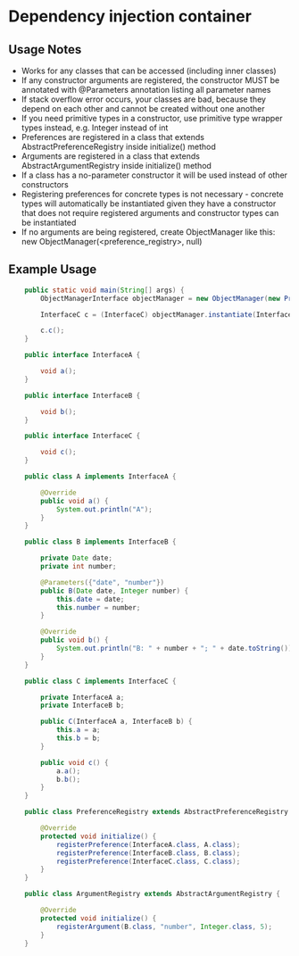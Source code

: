 # Dependency injection container
## Usage Notes
* Works for any classes that can be accessed (including inner classes)
* If any constructor arguments are registered, the constructor MUST be annotated with @Parameters annotation listing all parameter names
* If stack overflow error occurs, your classes are bad, because they depend on each other and cannot be created without one another
* If you need primitive types in a constructor, use primitive type wrapper types instead, e.g. Integer instead of int
* Preferences are registered in a class that extends AbstractPreferenceRegistry inside initialize() method
* Arguments are registered in a class that extends AbstractArgumentRegistry inside initialize() method
* If a class has a no-parameter constructor it will be used instead of other constructors
* Registering preferences for concrete types is not necessary - concrete types will automatically be instantiated given they have a constructor that does not require registered arguments and constructor types can be instantiated
* If no arguments are being registered, create ObjectManager like this: new ObjectManager(<preference_registry>, null)
## Example Usage

```java
    public static void main(String[] args) {
        ObjectManagerInterface objectManager = new ObjectManager(new PreferenceRegistry(), new ArgumentRegistry());

        InterfaceC c = (InterfaceC) objectManager.instantiate(InterfaceC.class);

        c.c();
    }

    public interface InterfaceA {

        void a();
    }

    public interface InterfaceB {

        void b();
    }

    public interface InterfaceC {

        void c();
    }

    public class A implements InterfaceA {

        @Override
        public void a() {
            System.out.println("A");
        }
    }

    public class B implements InterfaceB {

        private Date date;
        private int number;

        @Parameters({"date", "number"})
        public B(Date date, Integer number) {
            this.date = date;
            this.number = number;
        }

        @Override
        public void b() {
            System.out.println("B: " + number + "; " + date.toString());
        }
    }

    public class C implements InterfaceC {

        private InterfaceA a;
        private InterfaceB b;

        public C(InterfaceA a, InterfaceB b) {
            this.a = a;
            this.b = b;
        }

        public void c() {
            a.a();
            b.b();
        }
    }

    public class PreferenceRegistry extends AbstractPreferenceRegistry {

        @Override
        protected void initialize() {
            registerPreference(InterfaceA.class, A.class);
            registerPreference(InterfaceB.class, B.class);
            registerPreference(InterfaceC.class, C.class);
        }
    }

    public class ArgumentRegistry extends AbstractArgumentRegistry {

        @Override
        protected void initialize() {
            registerArgument(B.class, "number", Integer.class, 5);
        }
    }
```

